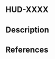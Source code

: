 ## HUD-XXXX <!-- Replace with your Jira ticket ID -->

## Description <!-- Describe your changes and any relevant context -->

## References <!-- Add any relevant docs or related PRs -->
